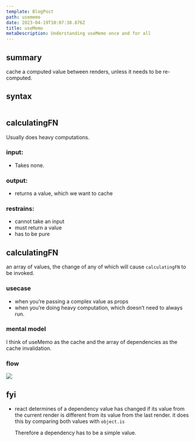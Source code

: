 ```yaml
---
template: BlogPost
path: usememo
date: 2023-04-19T10:07:38.876Z
title: useMemo
metaDescription: Understanding useMemo once and for all
---
```



## **summary**

cache a computed value between renders, unless it needs to be re-computed.

## **syntax**

```jsx

```

## **calculatingFN**

Usually does heavy computations.

### **input:**

* Takes none.

### **output:**

* returns a value, which we want to cache

### **restrains:**

* cannot take an input
* must return a value
* has to be pure

## **calculatingFN**

an array of values, the change of any of which will cause `calculatingFN` to be invoked.

### **usecase**

* when you’re passing a complex value as props
* when you’re doing heavy computation, which doesn’t need to always run.

### **mental model**

I think of useMemo as the cache and the array of dependencies as the cache invalidation.

### **flow**

![](/assets/screenshot-2023-04-20-at-5.08.33-pm.png)



## fyi

* react determines of a dependency value has changed if its value from the current render is different from its value from the last render. it does this by comparing both values with `object.is`

  Therefore a dependency has to be a simple value.
